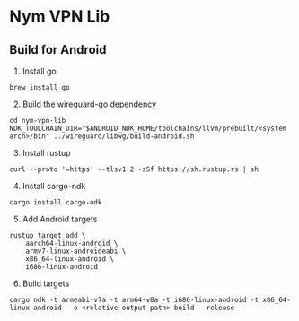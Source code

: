 # Nym VPN Lib

## Build for Android
1. Install go
```
brew install go
```
2. Build the wireguard-go dependency
```
cd nym-vpn-lib
NDK_TOOLCHAIN_DIR="$ANDROID_NDK_HOME/toolchains/llvm/prebuilt/<system arch>/bin" ../wireguard/libwg/build-android.sh
```
3. Install rustup
```
curl --proto '=https' --tlsv1.2 -sSf https://sh.rustup.rs | sh
```
4. Install cargo-ndk
```
cargo install cargo-ndk
```
5. Add Android targets
```
rustup target add \
    aarch64-linux-android \
    armv7-linux-androideabi \
    x86_64-linux-android \
    i686-linux-android
```
6. Build targets
```
cargo ndk -t armeabi-v7a -t arm64-v8a -t i686-linux-android -t x86_64-linux-android  -o <relative output path> build --release
```